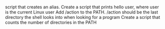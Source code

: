 script that creates an alias.
Create a script that prints hello user, where user is the current Linux user
Add /action to the PATH. /action should be the last directory the shell looks into when looking for a program
Create a script that counts the number of directories in the PATH
